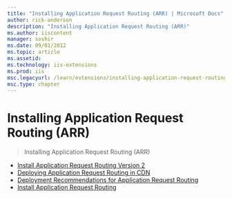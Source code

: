 ```yaml
---
title: "Installing Application Request Routing (ARR) | Microsoft Docs"
author: rick-anderson
description: "Installing Application Request Routing (ARR)"
ms.author: iiscontent
manager: soshir
ms.date: 09/01/2012
ms.topic: article
ms.assetid: 
ms.technology: iis-extensions
ms.prod: iis
msc.legacyurl: /learn/extensions/installing-application-request-routing-arr
msc.type: chapter
---
```

Installing Application Request Routing (ARR)
====================
> Installing Application Request Routing (ARR)


- [Install Application Request Routing Version 2](install-application-request-routing-version-2.md)
- [Deploying Application Request Routing in CDN](deploying-application-request-routing-in-cdn.md)
- [Deployment Recommendations for Application Request Routing](deployment-recommendations-for-application-request-routing.md)
- [Install Application Request Routing](install-application-request-routing.md)